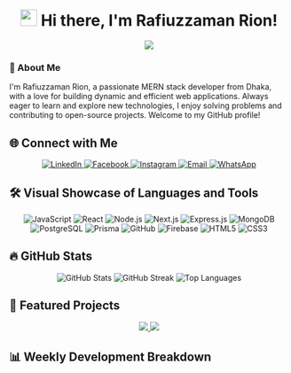<h1 align="center">
  <img src="https://media.giphy.com/media/hvRJCLFzcasrR4ia7z/giphy.gif" width="30px">
  Hi there, I'm Rafiuzzaman Rion!
</h1>

<p align="center">
  <img src="https://readme-typing-svg.herokuapp.com?font=Roboto&color=%2336BCF7&size=25&center=true&vCenter=true&lines=MERN+Stack+Developer;Full-Stack+Web+Enthusiast;Always+Learning+New+Things!" />
</p>

### 👋 About Me
I'm Rafiuzzaman Rion, a passionate MERN stack developer from Dhaka, with a love for building dynamic and efficient web applications. Always eager to learn and explore new technologies, I enjoy solving problems and contributing to open-source projects. Welcome to my GitHub profile!

## 🌐 Connect with Me
<p align="center">
  <a href="https://linkedin.com/in/rafiuzzaman-rion" target="_blank">
    <img src="https://img.icons8.com/color/48/000000/linkedin-circled--v1.png" alt="LinkedIn" />
  </a>
  <a href="https://www.facebook.com/yourusername" target="_blank">
    <img src="https://img.icons8.com/color/48/000000/facebook.png" alt="Facebook" />
  </a>
  <a href="https://www.instagram.com/yourusername" target="_blank">
    <img src="https://img.icons8.com/color/48/000000/instagram-new.png" alt="Instagram" />
  </a>
  <a href="mailto:your.email@example.com" target="_blank">
    <img src="https://img.icons8.com/color/48/000000/email.png" alt="Email" />
  </a>
  <a href="https://wa.me/yourwhatsappnumber" target="_blank">
    <img src="https://img.icons8.com/color/48/000000/whatsapp.png" alt="WhatsApp" />
  </a>
</p>

## 🛠️ Visual Showcase of Languages and Tools
<p align="center">
  <img src="https://img.icons8.com/color/48/000000/javascript.png" alt="JavaScript"/>
  <img src="https://img.icons8.com/ultraviolet/48/000000/react.png" alt="React"/>
  <img src="https://img.icons8.com/fluency/48/000000/node-js.png" alt="Node.js"/>
  <img src="https://img.icons8.com/color/48/000000/nextjs.png" alt="Next.js"/>
  <img src="https://img.icons8.com/color/48/000000/express.png" alt="Express.js"/>
  <img src="https://img.icons8.com/color/48/000000/mongodb.png" alt="MongoDB"/>
  <img src="https://img.icons8.com/color/48/000000/postgreesql.png" alt="PostgreSQL"/>
  <img src="https://img.icons8.com/color/48/000000/prisma.png" alt="Prisma"/>
  <img src="https://img.icons8.com/color/48/000000/github.png" alt="GitHub"/>
  <img src="https://img.icons8.com/color/48/000000/firebase.png" alt="Firebase"/>
  <img src="https://img.icons8.com/color/48/000000/html-5.png" alt="HTML5"/>
  <img src="https://img.icons8.com/color/48/000000/css3.png" alt="CSS3"/>
</p>

## 🔥 GitHub Stats
<p align="center">
  <img src="https://github-readme-stats.vercel.app/api?username=RafiuzzamanRion&show_icons=true&theme=radical&count_private=true" alt="GitHub Stats" />
  <img src="https://github-readme-streak-stats.herokuapp.com/?user=RafiuzzamanRion&theme=radical" alt="GitHub Streak" />
  <img src="https://github-readme-stats.vercel.app/api/top-langs/?username=RafiuzzamanRion&layout=compact&theme=radical" alt="Top Languages" />
</p>

## 📌 Featured Projects
<p align="center">
  <a href="https://github.com/RafiuzzamanRion/your-project">
    <img src="https://github-readme-stats.vercel.app/api/pin/?username=RafiuzzamanRion&repo=your-project&theme=radical" />
  </a>
  <a href="https://github.com/RafiuzzamanRion/another-project">
    <img src="https://github-readme-stats.vercel.app/api/pin/?username=RafiuzzamanRion&repo=another-project&theme=radical" />
  </a>
</p>

## 📊 Weekly Development Breakdown
<!-- Wakatime Stats -->
<p align="center">
  <img src="https://github-readme-stats.vercel.app/api/wakatime?username=RafiuzzamanRion&theme
